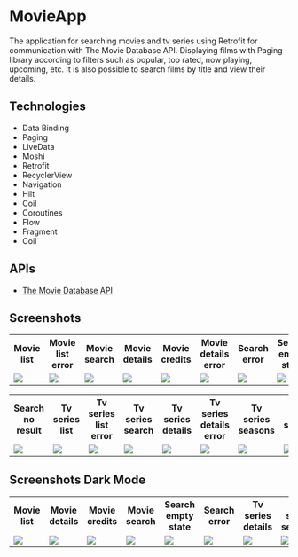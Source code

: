 # MovieApp


The application for searching movies and tv series using Retrofit for communication with The Movie Database API.
Displaying films with Paging library according to filters such as popular, top rated, now playing, upcoming, etc. 
It is also possible to search films by title and view their details.

## Technologies

- Data Binding
- Paging
- LiveData 
- Moshi
- Retrofit
- RecyclerView
- Navigation
- Hilt
- Coil
- Coroutines
- Flow
- Fragment
- Coil

## APIs
- [The Movie Database API](https://api.themoviedb.org/3)

## Screenshots
<table>
    <tr>
        <th align="center">Movie list</td>
        <th align="center">Movie list error</td>
        <th align="center">Movie search</td>
        <th align="center">Movie details</td>
        <th align="center">Movie credits</td>
        <th align="center">Movie details error</td>
        <th align="center">Search error</td>
        <th align="center">Search empty state</td>
    </tr>
    <tr>
        <td>
            <img src="https://user-images.githubusercontent.com/63951233/189876646-357ef4dd-9824-418a-ae25-b3baadaa1928.jpg">
        </td>
        <td>
            <img src="https://user-images.githubusercontent.com/63951233/189876681-783e3576-bf3a-4e1a-908a-49a49b9e1814.jpg">
        </td>
        <td>
            <img src="https://user-images.githubusercontent.com/63951233/189876693-f639bc17-605f-45c0-93c8-47aa8f744a04.jpg">
        </td>
        <td>
            <img src="https://user-images.githubusercontent.com/63951233/189876601-785875e8-125e-45d7-8d7c-8a8cdd7a663f.jpg">
        </td>
        <td>
            <img src="https://user-images.githubusercontent.com/63951233/189876636-7512231f-e47b-40d5-bda8-e284be55ae52.jpg">
        </td>
        <td>
            <img src="https://user-images.githubusercontent.com/63951233/189876622-d2e9f577-4df4-445e-87f9-69a9ce4d52ed.jpg">
        </td>
        <td>
            <img src="https://user-images.githubusercontent.com/63951233/189876706-f1d994a7-d5c6-424e-8ac7-1f2366fe9d86.jpg">
        </td>
        <td>
            <img src="https://user-images.githubusercontent.com/63951233/189876721-39df0406-15a0-42e3-8458-5b1a65f6ea08.jpg">
        </td>
    </tr>
</table>
<table>
    <tr>
        <th align="center">Search no result</td>
        <th align="center">Tv series list</td>
        <th align="center">Tv series list error</td>
        <th align="center">Tv series search</td>
        <th align="center">Tv series details</td>
        <th align="center">Tv series details error</td>
        <th align="center">Tv series seasons</td>
        <th align="center">Tv series seasons list</td>
    </tr>
    <tr>
        <td>
            <img src="https://user-images.githubusercontent.com/63951233/189876737-762109fc-6055-44f0-99be-3469058f72aa.jpg">
        </td>
        <td>
            <img src="https://user-images.githubusercontent.com/63951233/189876895-e7615404-d22d-465b-9e39-9b37b65e065e.jpg">
        </td>
        <td>
            <img src="https://user-images.githubusercontent.com/63951233/189876910-eb83b417-f232-44e3-91b2-0d42e7d246db.jpg">
        </td>
        <td>
            <img src="https://user-images.githubusercontent.com/63951233/189876921-5305085f-5d4f-4451-af24-daf1b30ddd0a.jpg">
        </td>
        <td>
            <img src="https://user-images.githubusercontent.com/63951233/189876766-75700108-f208-4d7b-84f7-18aa618a455a.jpg">
        </td>
        <td>
            <img src="https://user-images.githubusercontent.com/63951233/189876785-b3a941b5-c84a-4f52-941d-f6fc4fbaa3ca.jpg">
        </td>
        <td>
            <img src="https://user-images.githubusercontent.com/63951233/189876868-a0ec0b9d-c749-40f4-a300-7e358ff6378d.jpg">
        </td>
        <td>
            <img src="https://user-images.githubusercontent.com/63951233/189876883-18114e76-9c5a-4c46-a5bb-1c35206de4f0.jpg">
        </td>
    </tr>
</table>

## Screenshots Dark Mode
<table>
    <tr>
        <th align="center">Movie list</td>
        <th align="center">Movie details</td>
        <th align="center">Movie credits</td>
        <th align="center">Movie search</td>
        <th align="center">Search empty state</td>
        <th align="center">Search error</td>
        <th align="center">Tv series details</td>
        <th align="center">Tv series seasons</td>
    </tr>
    <tr>
        <td>
            <img src="https://user-images.githubusercontent.com/63951233/189895261-eb155675-5d90-4469-b00c-85887ad98ad6.jpg">
        </td>
        <td>
            <img src="https://user-images.githubusercontent.com/63951233/189895190-5f3b2537-2c14-44cd-9405-c781299c3f0f.jpg">
        </td>
        <td>
            <img src="https://user-images.githubusercontent.com/63951233/189895236-31526e3e-2c58-4268-9730-9d65b4cc2d0e.jpg">
        </td>
        <td>
            <img src="https://user-images.githubusercontent.com/63951233/189895275-4e18da5d-39a9-44bf-8e83-2195db569ca2.jpg">
        </td>
        <td>
            <img src="https://user-images.githubusercontent.com/63951233/189895291-7ec14d19-b1d5-4830-ae54-13beb216ae75.jpg">
        </td>
        <td>
            <img src="https://user-images.githubusercontent.com/63951233/189895298-8e45ab6c-037c-4a6a-be71-6e69ea58cad1.jpg">
        </td>
        <td>
            <img src="https://user-images.githubusercontent.com/63951233/189895325-9f51dd7b-b272-4259-a0ba-3a47573df1d0.jpg">
        </td>
        <td>
            <img src="https://user-images.githubusercontent.com/63951233/189895334-8f92b747-f800-4d93-b1e2-a80893f19786.jpg">
        </td>
</table>
